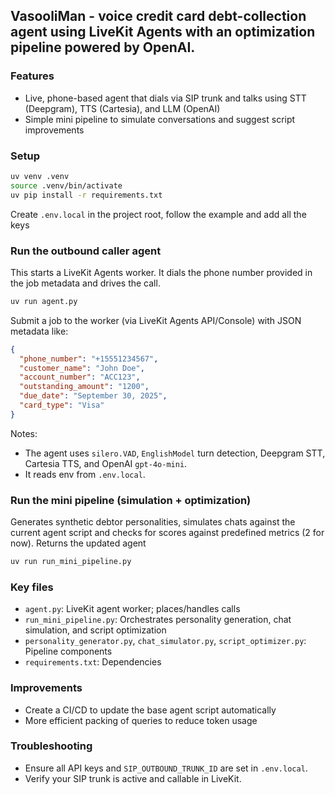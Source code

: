 ## VasooliMan - **voice credit card debt-collection agent using LiveKit Agents with an optimization pipeline powered by OpenAI.**

### Features
- Live, phone-based agent that dials via SIP trunk and talks using STT (Deepgram), TTS (Cartesia), and LLM (OpenAI)
- Simple mini pipeline to simulate conversations and suggest script improvements

### Setup
```bash
uv venv .venv
source .venv/bin/activate
uv pip install -r requirements.txt
```

Create `.env.local` in the project root, follow the example and add all the keys

### Run the outbound caller agent
This starts a LiveKit Agents worker. It dials the phone number provided in the job metadata and drives the call.

```bash
uv run agent.py
```

Submit a job to the worker (via LiveKit Agents API/Console) with JSON metadata like:
```json
{
  "phone_number": "+15551234567",
  "customer_name": "John Doe",
  "account_number": "ACC123",
  "outstanding_amount": "1200",
  "due_date": "September 30, 2025",
  "card_type": "Visa"
}
```

Notes:
- The agent uses `silero.VAD`, `EnglishModel` turn detection, Deepgram STT, Cartesia TTS, and OpenAI `gpt-4o-mini`.
- It reads env from `.env.local`.

### Run the mini pipeline (simulation + optimization)
Generates synthetic debtor personalities, simulates chats against the current agent script and checks for scores against predefined metrics (2 for now).
Returns the updated agent

```bash
uv run run_mini_pipeline.py
```


### Key files
- `agent.py`: LiveKit agent worker; places/handles calls
- `run_mini_pipeline.py`: Orchestrates personality generation, chat simulation, and script optimization
- `personality_generator.py`, `chat_simulator.py`, `script_optimizer.py`: Pipeline components
- `requirements.txt`: Dependencies

  
### Improvements
- Create a CI/CD to update the base agent script automatically
- More efficient packing of queries to reduce token usage


### Troubleshooting
- Ensure all API keys and `SIP_OUTBOUND_TRUNK_ID` are set in `.env.local`.
- Verify your SIP trunk is active and callable in LiveKit.


